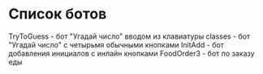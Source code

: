 # Список ботов
TryToGuess - бот "Угадай число" вводом из клавиатуры
classes - бот "Угадай число" с четырьмя обычными кнопками
InitAdd - бот добавления инициалов с инлайн кнопками
FoodOrder3 - бот по заказу еды
